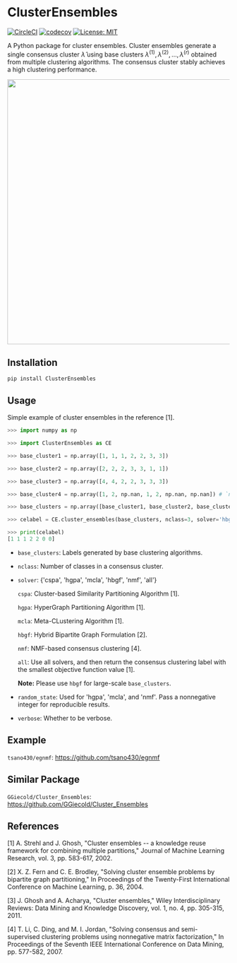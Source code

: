 # ClusterEnsembles

[![CircleCI](https://circleci.com/gh/tsano430/ClusterEnsembles.svg?style=shield)](https://app.circleci.com/pipelines/github/tsano430/ClusterEnsembles)
[![codecov](https://codecov.io/gh/tsano430/ClusterEnsembles/branch/main/graph/badge.svg?token=CT0WEH2O5T)](https://codecov.io/gh/tsano430/ClusterEnsembles)
[![License: MIT](https://img.shields.io/badge/License-MIT-yellow.svg)](https://opensource.org/licenses/MIT)

A Python package for cluster ensembles. Cluster ensembles generate a single consensus cluster $\hat{\lambda}$ using base clusters $\lambda^{(1)}, \lambda^{(2)}, \ldots, \lambda^{(r)}$ obtained from multiple clustering algorithms. The consensus cluster stably achieves a high clustering performance. 

<p align="center">
  <img width="600" src="https://user-images.githubusercontent.com/60049342/107722358-17c47a00-6d22-11eb-9040-b13b92f97ba1.png">
</p>

Installation
------------

```
pip install ClusterEnsembles
```

Usage
-----

Simple example of cluster ensembles in the reference [1].

```python
>>> import numpy as np

>>> import ClusterEnsembles as CE 

>>> base_cluster1 = np.array([1, 1, 1, 2, 2, 3, 3])

>>> base_cluster2 = np.array([2, 2, 2, 3, 3, 1, 1])

>>> base_cluster3 = np.array([4, 4, 2, 2, 3, 3, 3])

>>> base_cluster4 = np.array([1, 2, np.nan, 1, 2, np.nan, np.nan]) # `np.nan`: missing value

>>> base_clusters = np.array([base_cluster1, base_cluster2, base_cluster3, base_cluster4])

>>> celabel = CE.cluster_ensembles(base_clusters, nclass=3, solver='hbgf')

>>> print(celabel)
[1 1 1 2 2 0 0]
```

- `base_clusters`: Labels generated by base clustering algorithms.
- `nclass`: Number of classes in a consensus cluster.
- `solver`: {'cspa', 'hgpa', 'mcla', 'hbgf', 'nmf', 'all'}
    
    `cspa`: Cluster-based Similarity Partitioning Algorithm [1].

    `hgpa`: HyperGraph Partitioning Algorithm [1].

    `mcla`: Meta-CLustering Algorithm [1].
    
    `hbgf`: Hybrid Bipartite Graph Formulation [2].

    `nmf`: NMF-based consensus clustering [4].

    `all`: Use all solvers, and then return the consensus clustering label with the smallest objective function value [1]. 

    **Note:** Please use `hbgf` for large-scale `base_clusters`.

- `random_state`: Used for 'hgpa', 'mcla', and 'nmf'. Pass a nonnegative integer for reproducible results.
- `verbose`: Whether to be verbose.
    
Example
-------

`tsano430/egnmf`: https://github.com/tsano430/egnmf

Similar Package
---------------

`GGiecold/Cluster_Ensembles`: https://github.com/GGiecold/Cluster_Ensembles

References
----------

[1] A. Strehl and J. Ghosh, 
"Cluster ensembles -- a knowledge reuse framework for combining multiple partitions,"
Journal of Machine Learning Research, vol. 3, pp. 583-617, 2002.

[2] X. Z. Fern and C. E. Brodley, 
"Solving cluster ensemble problems by bipartite graph partitioning,"
In Proceedings of the Twenty-First International Conference on Machine Learning, p. 36, 2004.

[3] J. Ghosh and A. Acharya, 
"Cluster ensembles," 
Wiley Interdisciplinary Reviews: Data Mining and Knowledge Discovery, vol. 1, no. 4, pp. 305-315, 2011. 

[4] T. Li, C. Ding, and M. I. Jordan, 
"Solving consensus and semi-supervised clustering problems using nonnegative matrix factorization," 
In Proceedings of the Seventh IEEE International Conference on Data Mining, pp. 577-582, 2007.
